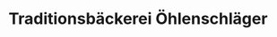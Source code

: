 ---
title: "Traditionsbäckerei Öhlenschläger"
url: /gross-rohrheim/traditionsbaeckerei-oehlenschlaeger/
shop: Bäckerei
---